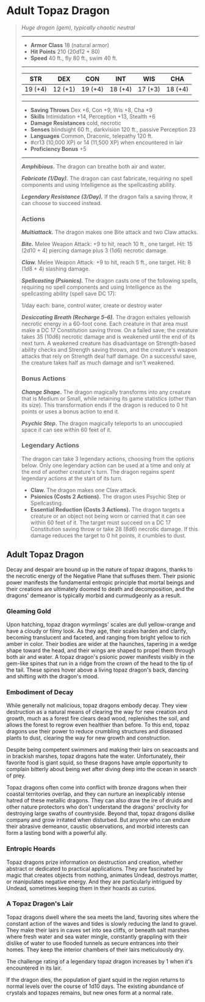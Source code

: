 # Adult Topaz Dragon
>*Huge dragon (gem), typically chaotic neutral*
>___
>- **Armor Class** 18 (natural armor)
>- **Hit Points** 210 (20d12 + 80)
>- **Speed** 40 ft., fly 80 ft., swim 40 ft.
>___
>|STR|DEX|CON|INT|WIS|CHA|
>|:---:|:---:|:---:|:---:|:---:|:---:|
>|19 (+4)|12 (+1)|19 (+4)|18 (+4)|17 (+3)|18 (+4)|
>___
>- **Saving Throws** Dex +6, Con +9, Wis +8, Cha +9
>- **Skills** Intimidation +14, Perception +13, Stealth +6
>- **Damage Resistances** cold, necrotic
>- **Senses** blindsight 60 ft., darkvision 120 ft., passive Perception 23
>- **Languages** Common, Draconic, telepathy 120 ft.
>- #cr13 (10,000 XP) or 14 (11,500 XP) when encountered in lair
>- **Proficiency Bonus** +5
>___
>***Amphibious.*** The dragon can breathe both air and water.  
>
>***Fabricate (1/Day).*** The dragon can cast fabricate, requiring no spell components and using Intelligence as the spellcasting ability.  
>
>***Legendary Resistance (3/Day).*** If the dragon fails a saving throw, it can choose to succeed instead.  
>
>### Actions
>***Multiattack.*** The dragon makes one Bite attack and two Claw attacks.  
>
>***Bite.*** Melee Weapon Attack: +9 to hit, reach 10 ft., one target. Hit: 15 (2d10 + 4) piercing damage plus 3 (1d6) necrotic damage.  
>
>***Claw.*** Melee Weapon Attack: +9 to hit, reach 5 ft., one target. Hit: 8 (1d8 + 4) slashing damage.  
>
>***Spellcasting (Psionics).*** The dragon casts one of the following spells, requiring no spell components and using Intelligence as the spellcasting ability (spell save DC 17):  
>
>1/day each: bane, control water, create or destroy water  
>
>
>***Desiccating Breath (Recharge 5–6).*** The dragon exhales yellowish necrotic energy in a 60-foot cone. Each creature in that area must make a DC 17 Constitution saving throw. On a failed save, the creature takes 35 (10d6) necrotic damage and is weakened until the end of its next turn. A weakened creature has disadvantage on Strength-based ability checks and Strength saving throws, and the creature's weapon attacks that rely on Strength deal half damage. On a successful save, the creature takes half as much damage and isn't weakened.  
>
>### Bonus Actions
>***Change Shape.*** The dragon magically transforms into any creature that is Medium or Small, while retaining its game statistics (other than its size). This transformation ends if the dragon is reduced to 0 hit points or uses a bonus action to end it.  
>
>***Psychic Step.*** The dragon magically teleports to an unoccupied space it can see within 60 feet of it.  
>
>### Legendary Actions
>The dragon can take 3 legendary actions, choosing from the options below. Only one legendary action can be used at a time and only at the end of another creature's turn. The dragon regains spent legendary actions at the start of its turn.
>
>- **Claw.** The dragon makes one Claw attack.
>- **Psionics (Costs 2 Actions).** The dragon uses Psychic Step or Spellcasting.
>- **Essential Reduction (Costs 3 Actions).** The dragon targets a creature or an object not being worn or carried that it can see within 60 feet of it. The target must succeed on a DC 17 Constitution saving throw or take 28 (8d6) necrotic damage. If this damage reduces the target to 0 hit points, it crumbles to dust.

## Adult Topaz Dragon

Decay and despair are bound up in the nature of topaz dragons, thanks to the necrotic energy of the Negative Plane that suffuses them. Their psionic power manifests the fundamental entropic principle that mortal beings and their creations are ultimately doomed to death and decomposition, and the dragons' demeanor is typically  morbid and curmudgeonly as a result.

### Gleaming Gold
Upon hatching, topaz dragon wyrmlings' scales are dull yellow-orange and have a cloudy or filmy look. As they age, their scales harden and clarify, becoming translucent and faceted, and ranging from bright yellow to rich amber in color. Their bodies are wider at the haunches, tapering in a wedge shape toward the head, and their wings are shaped to propel them through both air and water. A topaz dragon's psionic power manifests visibly in the gem-like spines that run in a ridge from the crown of the head to the tip of the tail. These spines hover above a living topaz dragon's back, dancing and shifting with the dragon's mood.

### Embodiment of Decay
While generally not malicious, topaz dragons embody decay. They view destruction as a natural means of clearing the way for new creation and growth, much as a forest fire clears dead wood, replenishes the soil, and allows the forest to regrow even healthier than before. To this end, topaz dragons use their power to reduce crumbling structures and diseased plants to dust, clearing the way for new growth and construction.

Despite being competent swimmers and making their lairs on seacoasts and in brackish marshes, topaz dragons hate the water. Unfortunately, their favorite food is giant squid, so these dragons have ample opportunity to complain bitterly about being wet after diving deep into the ocean in search of prey.

Topaz dragons often come into conflict with bronze dragons when their coastal territories overlap, and they can nurture an inexplicably intense hatred of these metallic dragons. They can also draw the ire of druids and other nature protectors who don't understand the dragons' proclivity for destroying large swaths of countryside. Beyond that, topaz dragons dislike company and grow irritated when disturbed. But anyone who can endure their abrasive demeanor, caustic observations, and morbid interests can form a lasting bond with a powerful ally.

### Entropic Hoards
Topaz dragons prize information on destruction and creation, whether abstract or dedicated to practical applications. They are fascinated by magic that creates objects from nothing, animates Undead, destroys matter, or manipulates negative energy. And they are particularly intrigued by Undead, sometimes keeping them in their hoards as curios.

### A Topaz Dragon's Lair
Topaz dragons dwell where the sea meets the land, favoring sites where the constant action of the waves and tides is slowly reducing the land to gravel. They make their lairs in caves set into sea cliffs, or beneath salt marshes where fresh water and sea water mingle, constantly grappling with their dislike of water to use flooded tunnels as secure entrances into their homes. They keep the interior chambers of their lairs meticulously dry.

The challenge rating of a legendary topaz dragon increases by 1 when it's encountered in its lair.

If the dragon dies, the population of giant squid in the region returns to normal levels over the course of 1d10 days. The existing abundance of crystals and topazes remains, but new ones form at a normal rate.
